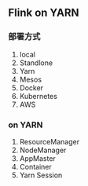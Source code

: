 ## Flink on YARN
### 部署方式
1. local
2. Standlone
3. Yarn
4. Mesos
5. Docker
6. Kubernetes
7. AWS
### on YARN
1. ResourceManager
2. NodeManager
3. AppMaster
4. Container
5. Yarn Session